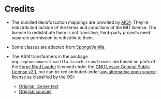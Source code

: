 # Credits

- The bundled deobfuscation mappings are provided by [MCP](http://www.modcoderpack.com). They're redistributed outside of the terms and conditions of 
the MIT license. The license to redistribute them is not transitive, third-party projects need separate permission to redistribute them. 

- Some classes are adapted from [SpongeVanilla](https://github.com/SpongePowered/SpongeVanilla).

- The ASM transformers in the package `org.neptunepowered.vanilla.launch.transformers` are based on parts of the
[Forge Mod Loader](https://github.com/MinecraftForge/FML) licensed under the
[GNU Lesser General Public License v2.1](http://www.gnu.org/licenses/lgpl-2.1.html), but can be redistributed under [any alternative open source 
license as classified by the OSI](http://opensource.org/licenses):
  - [Original license text](https://github.com/MinecraftForge/FML/blob/1112c455b9758c38eab385f48578bad17c0180f9/LICENSE-fml.txt#L24-L34)
  - [Original sources](https://github.com/MinecraftForge/FML/tree/1112c455b9758c38eab385f48578bad17c0180f9/src/main/java/cpw/mods/fml/common/asm/transformers)
